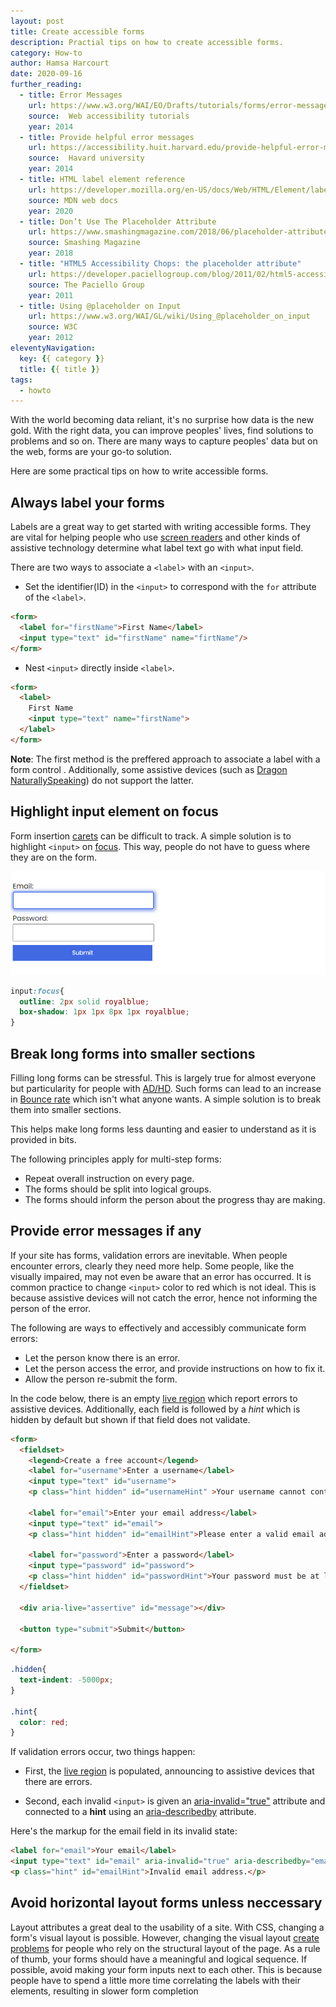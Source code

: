 ```yaml
---
layout: post
title: Create accessible forms
description: Practial tips on how to create accessible forms.
category: How-to
author: Hamsa Harcourt
date: 2020-09-16
further_reading:
  - title: Error Messages
    url: https://www.w3.org/WAI/EO/Drafts/tutorials/forms/error-messages/
    source:  Web accessibility tutorials 
    year: 2014
  - title: Provide helpful error messages
    url: https://accessibility.huit.harvard.edu/provide-helpful-error-messages
    source:  Havard university
    year: 2014
  - title: HTML label element reference
    url: https://developer.mozilla.org/en-US/docs/Web/HTML/Element/label
    source: MDN web docs
    year: 2020
  - title: Don’t Use The Placeholder Attribute
    url: https://www.smashingmagazine.com/2018/06/placeholder-attribute/
    source: Smashing Magazine
    year: 2018
  - title: "HTML5 Accessibility Chops: the placeholder attribute"
    url: https://developer.paciellogroup.com/blog/2011/02/html5-accessibility-chops-the-placeholder-attribute/
    source: The Paciello Group
    year: 2011
  - title: Using @placeholder on Input
    url: https://www.w3.org/WAI/GL/wiki/Using_@placeholder_on_input
    source: W3C
    year: 2012
eleventyNavigation:
  key: {{ category }}
  title: {{ title }}
tags:
  - howto
---
```


With the world becoming data reliant, it's no surprise how data is the new gold. With the right data, you can improve peoples' lives, find solutions to problems and so on. There are many ways to capture peoples' data but on the web, forms are your go-to solution.

Here are some  practical tips on how to write accessible forms.


## Always label your forms

Labels are a great way to get started with writing accessible forms. They are vital for helping people who use [screen readers](https://en.wikipedia.org/wiki/Screen_reader) and other kinds of assistive technology determine what label text go with what input field.

There are two ways to associate a `<label>` with an `<input>`.
- Set the identifier(ID) in the `<input>` to correspond with the `for` attribute of the `<label>`.
```html
<form>
  <label for="firstName">First Name</label>
  <input type="text" id="firstName" name="firtName"/>
</form>
```

- Nest `<input>` directly inside `<label>`.
```html
<form>
  <label>
    First Name
    <input type="text" name="firstName">
  </label>
</form>
```

**Note**: The first method is the preffered approach to associate a label with a form control . Additionally, some assistive devices (such as [Dragon NaturallySpeaking](https://en.wikipedia.org/wiki/Dragon_NaturallySpeaking)) do not support the latter.


## Highlight input element on focus

Form insertion [carets](https://developer.mozilla.org/en-US/docs/Glossary/caret#:~:text=A%20caret%20sometimes%20called%20a,is%20called%20the%20insertion%20point.) can be difficult to track. A simple solution is to highlight `<input>` on [focus](https://developer.mozilla.org/en-US/docs/Web/CSS/:focus). This way, people do not have to guess where they are on the form. 

![A form with an input field highlighted in blue.](../img/posts/2020-09-19-how-to-write-accessible-forms/form-field-on-focus.png)

```css
input:focus{
  outline: 2px solid royalblue;
  box-shadow: 1px 1px 8px 1px royalblue;
}
```

## Break long forms into smaller sections

Filling long forms can be stressful. This is largely true for almost everyone but particularity for people  with [AD/HD](https://www.cdc.gov/ncbddd/adhd/facts.html). Such forms can lead to an increase in [Bounce rate](https://en.wikipedia.org/wiki/Bounce_rate) which isn't what anyone wants. A simple solution is to break them into smaller sections. 

This helps make long forms less daunting and easier to understand as it is provided in bits.


The following principles apply for multi-step forms:
- Repeat overall instruction on every page.
- The forms should be split into logical groups.
- The forms should inform the person about the progress thay are making.


## Provide error messages if any

If your site has forms, validation errors are inevitable.
When people encounter errors, clearly they need more help. Some people, like the visually impaired, may not even be aware that an error has occurred. It is common practice to change `<input>` color to red which is not ideal. This is because assistive devices will not catch the error, hence not informing the person of the error.


The following are ways to effectively and accessibly communicate form errors:
- Let the person know there is an error.
- Let the person access the error, and provide instructions on how to fix it.
- Allow the person re-submit the form.


In the code below, there is an empty [live region](https://developer.mozilla.org/en-US/docs/Web/Accessibility/ARIA/ARIA_Live_Regions) which report errors to assistive devices. Additionally, each field is followed by a _hint_ which is hidden by default but shown if that field does not validate.

```html
<form>
  <fieldset>
    <legend>Create a free account</legend>
    <label for="username">Enter a username</label>
    <input type="text" id="username">
    <p class="hint hidden" id="usernameHint" >Your username cannot contain punctuation</p>

    <label for="email">Enter your email address</label>
    <input type="text" id="email">
    <p class="hint hidden" id="emailHint">Please enter a valid email address</p>

    <label for="password">Enter a password</label>
    <input type="password" id="password">
    <p class="hint hidden" id="passwordHint">Your password must be at least 6 characters</p>
  </fieldset>

  <div aria-live="assertive" id="message"></div>
 
  <button type="submit">Submit</button>
  
</form>
```

```css
.hidden{
  text-indent: -5000px;
}

.hint{
  color: red;
}
```
If validation errors occur, two things happen:
- First, the [live region](https://developer.mozilla.org/en-US/docs/Web/Accessibility/ARIA/ARIA_Live_Regions) is populated, announcing to assistive devices that there are errors.

- Second, each invalid `<input>` is given an [aria-invalid="true"](https://developer.mozilla.org/en-US/docs/Web/Accessibility/ARIA/ARIA_Techniques/Using_the_aria-invalid_attribute) attribute and connected to a __hint__ using  an [aria-describedby](https://developer.mozilla.org/en-US/docs/Web/Accessibility/ARIA/ARIA_Techniques/Using_the_aria-describedby_attribute) attribute.

Here's the markup for the email field in its invalid state:
```html
<label for="email">Your email</label>
<input type="text" id="email" aria-invalid="true" aria-describedby="emailHint">
<p class="hint" id="emailHint">Invalid email address.</p>
```

## Avoid horizontal layout forms unless neccessary

Layout attributes a great deal  to the usability of a site. With CSS, changing a form's visual layout is possible. However, changing the visual layout [create problems](https://youtu.be/8MAvH6vYbDo) for people who rely on the structural layout of the page. As a rule of thumb, your forms should have a meaningful and logical sequence. If possible, avoid making your form inputs next to each other. This is because people have to spend a little more time correlating the labels with their elements, resulting in slower form completion



 
